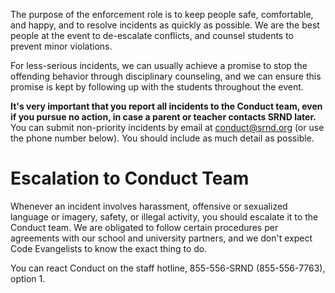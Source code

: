 The purpose of the enforcement role is to keep people safe, comfortable, and happy, and to resolve incidents as
quickly as possible. We are the best people at the event to de-escalate conflicts, and counsel students to prevent
minor violations.

For less-serious incidents, we can usually achieve a promise to stop the offending behavior through disciplinary
counseling, and we can ensure this promise is kept by following up with the students throughout the event.

**It's very important that you report all incidents to the Conduct team, even if you pursue no action, in case a parent
or teacher contacts SRND later.** You can submit non-priority incidents by email at conduct@srnd.org (or use the phone
number below). You should include as much detail as possible.

# Escalation to Conduct Team

Whenever an incident involves harassment, offensive or sexualized language or imagery, safety, or illegal activity,
you should escalate it to the Conduct team. We are obligated to follow certain procedures per agreements with our
school and university partners, and we don't expect Code Evangelists to know the exact thing to do.

You can react Conduct on the staff hotline, 855-556-SRND (855-556-7763), option 1.
